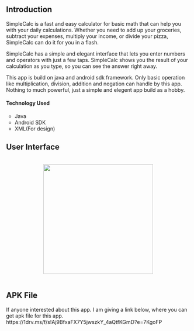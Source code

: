 <h2>Introduction</h2>
SimpleCalc is a fast and easy calculator for basic math that can help you with your daily calculations. Whether you need to add up your groceries, subtract your expenses, multiply your income, or divide your pizza, SimpleCalc can do it for you in a flash.

SimpleCalc has a simple and elegant interface that lets you enter numbers and operators with just a few taps. SimpleCalc shows you the result of your calculation as you type, so you can see the answer right away.

This app is build on java and android sdk framework. Only basic operation like multiplication, division, addition and negation can handle by this app. Nothing to much powerful, just a simple and elegent app build as a hobby.

<h4>Technology Used</h4>
<ul style="list-style-type:circle;">
  <li>Java</li>
  <li>Android SDK</li>
  <li>XML(For design)</li>
</ul>

<h2>User Interface</h2>
<br>
<div align="center">
<img src="https://github.com/RayhanMahmud256/SimpleCalc/assets/99743908/b49dbf30-47fa-4132-98eb-ef9e6538c3c4" width="300">
</div>

<br>

<h2>APK File</h2>
If anyone interested about this app. I am giving a link below, where you can get apk file for this app.
https://1drv.ms/f/s!Aj9BfxaFX7Y5jwszkY_4aQtfKGmD?e=7KgoFP
